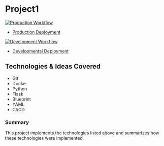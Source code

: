# Project1

[![Production Workflow](https://github.com/onahte/docker_flask/actions/workflows/prod.yml/badge.svg)](https://github.com/onahte/docker_flask/actions/workflows/prod.yml)

* [Production Deployment](https://onahte-prod.herokuapp.com/)


[![Development Workflow](https://github.com/onahte/docker_flask/actions/workflows/dev.yml/badge.svg)](https://github.com/onahte/docker_flask/actions/workflows/dev.yml)

* [Developmental Deployment](https://onahte-dev.herokuapp.com/)

## Technologies & Ideas Covered

- Git
- Docker
- Python
- Flask
- Blueprint
- YAML
- CI/CD

### Summary

This project implements the technologies listed above and summarizes how these technologies were implemented.

